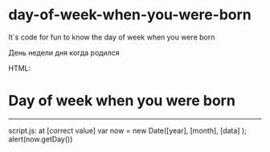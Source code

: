 # day-of-week-when-you-were-born
It`s code for fun to know the day of week when you were born 


День недели дня когда родился

HTML:

<!DOCTYPE html>
<html lang="en">
<head>
    <meta charset="UTF-8">
    <meta name="viewport" content="width=device-width, initial-scale=1.0">
    <meta http-equiv="X-UA-Compatible" content="ie=edge">
    <title>Birthday day</title>
</head>
<body>
    <h1>Day of week when you were born</h1>
    <script src="script.js"></script>
</body>
</html>

_____________________________________________________________

script.js: at [correct value]
var now = new Date([year], [month], [data] );
alert(now.getDay())
